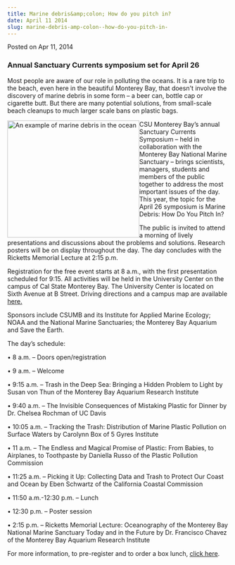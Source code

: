 ```yaml
---
title: Marine debris&amp;colon; How do you pitch in?
date: April 11 2014
slug: marine-debris-amp-colon--how-do-you-pitch-in-
---
```


<span class="date">Posted on Apr 11, 2014 </span>

<h3>Annual Sanctuary Currents symposium set for April 26</h3>
<p>Most people are aware of our role in polluting the oceans. It is
a rare trip to the beach, even here in the beautiful Monterey Bay,
that doesn&apos;t involve the discovery of marine debris in some form &#x2013;
a beer can, bottle cap or cigarette butt. But there are many
potential solutions, from small-scale beach cleanups to much larger
scale bans on plastic bags.</p>
<p><img alt="An example of marine debris in the ocean" src="http://news.csumb.edu/sites/default/files/65/attachments/news/images/marine_debris_for_web.jpg" style="width:300px; height:266px; float:left">CSU Monterey Bay&#x2019;s
annual Sanctuary Currents Symposium &#x2013; held in collaboration with
the Monterey Bay National Marine Sanctuary &#x2013; brings scientists,
managers, students and members of the public together to address
the most important issues of the day. This year, the topic for the
April 26 symposium is Marine Debris: How Do You Pitch In?</img></p>
<p>The public is invited to attend a morning of lively
presentations and discussions about the problems and solutions.
Research posters will be on display throughout the day. The day
concludes with the Ricketts Memorial Lecture at 2:15 p.m.</p>
<p>Registration for the free event starts at 8 a.m., with the first
presentation scheduled for 9:15. All activities will be held in the
University Center on the campus of Cal State Monterey Bay. The
University Center is located on Sixth Avenue at B Street. Driving
directions and a campus map are available <a href="http://csumb.edu/maps" rel="nofollow">here.</a></p>
<p>Sponsors include CSUMB and its Institute for Applied Marine
Ecology; NOAA and the National Marine Sanctuaries; the Monterey Bay
Aquarium and Save the Earth.</p>
<p>The day&#x2019;s schedule:</p>
<p>&#x2022; 8 a.m. &#x2013; Doors open/registration</p>
<p>&#x2022; 9 a.m. &#x2013; Welcome</p>
<p>&#x2022; 9:15 a.m. &#x2013; Trash in the Deep Sea: Bringing a Hidden Problem
to Light by Susan von Thun of the Monterey Bay Aquarium Research
Institute</p>
<p>&#x2022; 9:40 a.m. &#x2013; The Invisible Consequences of Mistaking Plastic
for Dinner by Dr. Chelsea Rochman of UC Davis</p>
<p>&#x2022; 10:05 a.m. &#x2013; Tracking the Trash: Distribution of Marine
Plastic Pollution on Surface Waters by Carolynn Box of 5 Gyres
Institute</p>
<p>&#x2022; 11 a.m. &#x2013; The Endless and Magical Promise of Plastic: From
Babies, to Airplanes, to Toothpaste by Daniella Russo of the
Plastic Pollution Commission</p>
<p>&#x2022; 11:25 a.m. &#x2013; Picking it Up: Collecting Data and Trash to
Protect Our Coast and Ocean by Eben Schwartz of the California
Coastal Commission</p>
<p>&#x2022; 11:50 a.m.-12:30 p.m. &#x2013; Lunch</p>
<p>&#x2022; 12:30 p.m. &#x2013; Poster session</p>
<p>&#x2022; 2:15 p.m. &#x2013; Ricketts Memorial Lecture: Oceanography of the
Monterey Bay National Marine Sanctuary Today and in the Future by
Dr. Francisco Chavez of the Monterey Bay Aquarium Research
Institute</p>
<p>For more information, to pre-register and to order a box lunch,
<a href="http://www.montereybay.noaa.gov/research/currsymp2014" rel="nofollow">click here</a>.&#xA0;</p>
<p><br>
&#xA0;</br></p>
